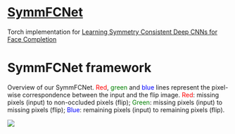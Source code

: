 # [SymmFCNet](#)
 Torch implementation for [Learning Symmetry Consistent Deep CNNs for Face Completion](#)

# SymmFCNet framework
Overview of our SymmFCNet. <font color=#FF0000>Red</font>, <font color=#008000> green </font> and <font color=blue>blue</font> lines represent the pixel-wise correspondence between the input and the flip image. <font color=red>Red</font>: missing pixels (input) to non-occluded pixels (flip); <font color=green>Green</font>: missing pixels (input) to missing pixels (flip); <font color=blue>Blue</font>: remaining pixels (input) to remaining pixels (flip).

<img src="./Imgs/Pipeline/SymmFCNetpng">
